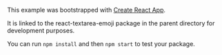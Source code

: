 This example was bootstrapped with [Create React App](https://github.com/facebook/create-react-app).

It is linked to the react-textarea-emoji package in the parent directory for development purposes.

You can run `npm install` and then `npm start` to test your package.
